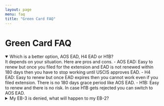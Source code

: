 ```yaml
---
layout: page
menu: faq
title: "Green Card FAQ"
---
```


# Green Card FAQ

<details open>
<summary>Which is a better option, AOS EAD, H4 EAD or H1B?</summary>
It depends on your situation. Here are pros and cons.
- AOS EAD: Easy to renew but once you filed for the extension and EAD is not renewed within 180 days then you have to stop working until USCIS approves EAD.
- H4 EAD: Easy to renew but once EAD expires then you cannot work even if you filed extension. There is no 180 days grace period like AOS EAD.
- H1B: Easy to renew and there is no risk. In case H1B gets rejected you can switch to AOS EAD.    
</details>

<details>
<summary>My EB-3 is denied, what will happen to my EB-2?</summary>
If EB-3 is denied it will not automatically invalidate your EB-2. 
</details>

